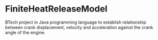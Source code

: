 # FiniteHeatReleaseModel
BTech project in Java programming language to establish relationship between crank displacement, velocity and acceleration against the crank angle of the engine.
